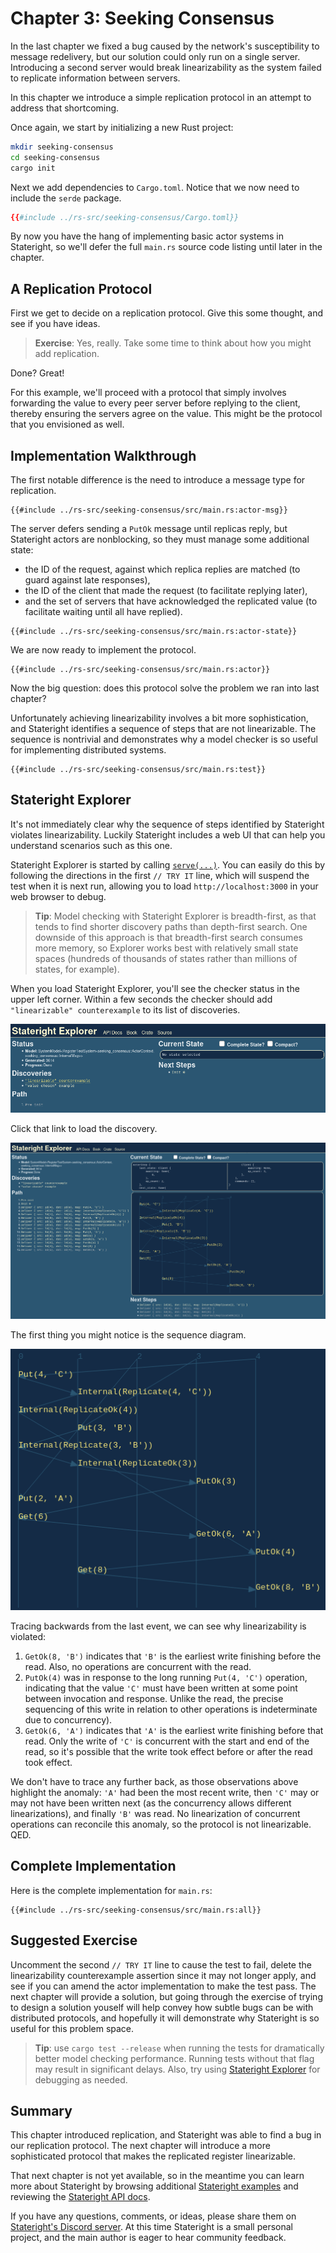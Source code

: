# Chapter 3: Seeking Consensus

In the last chapter we fixed a bug caused by the network's susceptibility to
message redelivery, but our solution could only run on a single server.
Introducing a second server would break linearizability as the system failed to
replicate information between servers.

In this chapter we introduce a simple replication protocol in an attempt to
address that shortcoming.

Once again, we start by initializing a new Rust project:

```sh
mkdir seeking-consensus
cd seeking-consensus
cargo init
```

Next we add dependencies to `Cargo.toml`. Notice that we now need to include
the `serde` package.

```toml
{{#include ../rs-src/seeking-consensus/Cargo.toml}}
```

By now you have the hang of implementing basic actor systems in Stateright, so
we'll defer the full `main.rs` source code listing until later in the chapter.

## A Replication Protocol

First we get to decide on a replication protocol. Give this some thought, and
see if you have ideas.

> **Exercise**: Yes, really. Take some time to think about how you might add
replication.

Done? Great!

For this example, we'll proceed with a protocol that simply involves forwarding
the value to every peer server before replying to the client, thereby ensuring
the servers agree on the value. This might be the protocol that you envisioned
as well.

## Implementation Walkthrough

The first notable difference is the need to introduce a message type for
replication.

```rust,ignore,noplayground
{{#include ../rs-src/seeking-consensus/src/main.rs:actor-msg}}
```

The server defers sending a `PutOk` message until replicas reply, but
Stateright actors are nonblocking, so they must manage some additional state:

- the ID of the request, against which replica replies are matched (to guard
  against late responses),
- the ID of the client that made the request (to facilitate replying later),
- and the set of servers that have acknowledged the replicated value (to
  facilitate waiting until all have replied).

```rust,ignore,noplayground
{{#include ../rs-src/seeking-consensus/src/main.rs:actor-state}}
```
We are now ready to implement the protocol.

```rust,ignore,noplayground
{{#include ../rs-src/seeking-consensus/src/main.rs:actor}}
```

Now the big question: does this protocol solve the problem we ran
into last chapter?

Unfortunately achieving linearizability involves a bit more sophistication, and
Stateright identifies a sequence of steps that are not linearizable. The
sequence is nontrivial and demonstrates why a model checker is so useful for
implementing distributed systems.

```rust,ignore,noplayground
{{#include ../rs-src/seeking-consensus/src/main.rs:test}}
```

## Stateright Explorer

It's not immediately clear why the sequence of steps identified by Stateright
violates linearizability. Luckily Stateright includes a web UI that can help
you understand scenarios such as this one.

Stateright Explorer is started by calling
[`serve(...)`](https://docs.rs/stateright/latest/stateright/struct.CheckerBuilder.html#method.serve).
You can easily do this by following the directions in the first `// TRY IT` line,
which will suspend the test when it is next run, allowing you to load
`http://localhost:3000` in your web browser to debug.

> **Tip**: Model checking with Stateright Explorer is breadth-first, as that
tends to find shorter discovery paths than depth-first search. One downside of
this approach is that breadth-first search consumes more memory, so Explorer
works best with relatively small state spaces (hundreds of thousands of states
rather than millions of states, for example).

When you load Stateright Explorer, you'll see the checker status in the upper
left corner. Within a few seconds the checker should add `"linearizable"
counterexample` to its list of discoveries.

![Stateright Explorer on load](seeking-consensus.explorer.png)

Click that link to load the discovery.

![Stateright Explorer after clicking the link](seeking-consensus.explorer2.png)

The first thing you might notice is the
sequence diagram.

![sequence diagram for the linearizability violation](seeking-consensus.sequence.png)

Tracing backwards from the last event, we can see why linearizability is
violated:

1. `GetOk(8, 'B')` indicates that `'B'` is the earliest write finishing before
   the read. Also, no operations are concurrent with the read.
2. `PutOk(4)` was in response to the long running `Put(4, 'C')` operation,
   indicating that the value `'C'` must have been written at some point between
   invocation and response. Unlike the read, the precise sequencing of this
   write in relation to other operations is indeterminate due to concurrency).
3. `GetOk(6, 'A')` indicates that `'A'` is the earliest write finishing before
   that read. Only the write of `'C'` is concurrent with the start and end of
   the read, so it's possible that the write took effect before or after the
   read took effect.

We don't have to trace any further back, as those observations above highlight
the anomaly: `'A'` had been the most recent write, then `'C'` may or may not
have been written next (as the concurrency allows different linearizations),
and finally `'B'` was read. No linearization of concurrent operations can
reconcile this anomaly, so the protocol is not linearizable. QED.

## Complete Implementation

Here is the complete implementation for `main.rs`:

```rust,ignore,noplayground
{{#include ../rs-src/seeking-consensus/src/main.rs:all}}
```

## Suggested Exercise

Uncomment the second `// TRY IT` line to cause the test to fail, delete the
linearizability counterexample assertion since it may not longer apply, and see
if you can amend the actor implementation to make the test pass. The next
chapter will provide a solution, but going through the exercise of trying to
design a solution youself will help convey how subtle bugs can be with
distributed protocols, and hopefully it will demonstrate why Stateright is so
useful for this problem space.

> **Tip**: use `cargo test --release` when running the tests for dramatically
better model checking performance. Running tests without that flag may result
in significant delays. Also, try using [Stateright
Explorer](https://docs.rs/stateright/latest/stateright/struct.CheckerBuilder.html#method.serve)
for debugging as needed.

## Summary

This chapter introduced replication, and Stateright was able to find a bug in
our replication protocol. The next chapter will introduce a more sophisticated
protocol that makes the replicated register linearizable.

That next chapter is not yet available, so in the meantime you can learn more
about Stateright by browsing additional [Stateright
examples](https://github.com/stateright/stateright/tree/master/examples) and
reviewing the [Stateright API docs](https://docs.rs/stateright).

If you have any questions, comments, or ideas, please share them on
[Stateright's Discord server](https://discord.com/channels/781357978652901386).
At this time Stateright is a small personal project, and the main author is
eager to hear community feedback.
